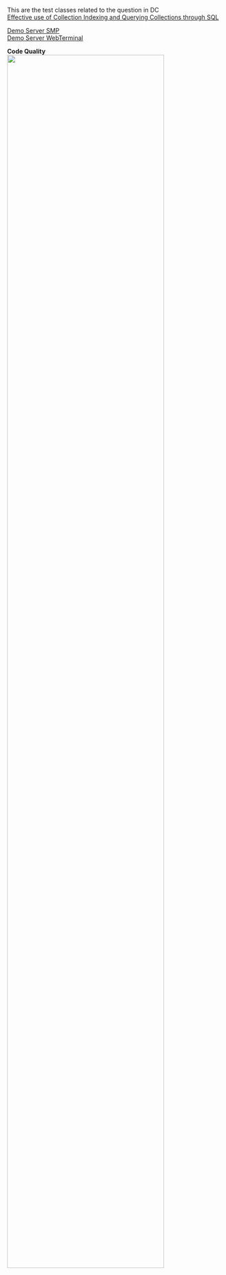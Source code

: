 This are the test classes related to the question in DC   
[Effective use of Collection Indexing and Querying Collections through SQL](https://community.intersystems.com/post/effective-use-collection-indexing-and-querying-collections-through-sql)

[Demo Server SMP](https://collection-index-and-query.demo.community.intersystems.com/csp/sys/UtilHome.csp)   
[Demo Server WebTerminal](https://collection-index-and-query.demo.community.intersystems.com/terminal/)    
        
**Code Quality**   
<img width="85%" src="https://openexchange.intersystems.com/mp/img/packages/1773/screenshots/usg2gteug8cuptquprkeunta9z4.jpg">
